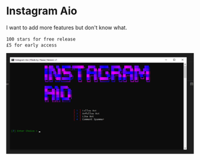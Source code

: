 # Instagram Aio


I want to add more features but don't know what.

```
100 stars for free release
£5 for early access
```

![Screenshot](ig_aio.png)
